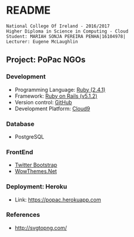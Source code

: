 # README 

```
National College Of Ireland - 2016/2017
Higher Diploma in Science in Computing - Cloud
Student: MARIAH SONJA PEREIRA PENHA|16104978|
Lecturer: Eugene McLaughlin
```

## Project: PoPac NGOs

### Development
- Programming Language: [Ruby (2.4.1)](https://www.ruby-lang.org/en/)
- Framework: [Ruby on Rails (v5.1.2)](http://rubyonrails.org/)
- Version control: [GitHub](https://github.com/mariahsonja/popac)
- Development Platform: [Cloud9](https://c9.io)

### Database
- PostgreSQL

### FrontEnd
- [Twitter Bootstrap](http://getbootstrap.com/)
- [WowThemes.Net](https://www.wowthemes.net/run-charity-lite-free-bootstrap-template)

### Deployment: Heroku 
- Link: https://popac.herokuapp.com

### References

- http://svgtopng.com/